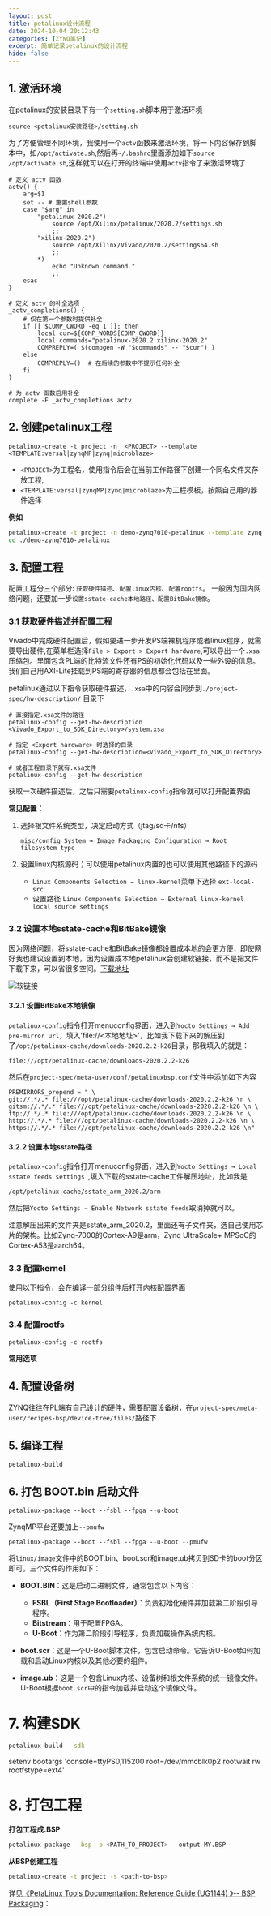 ```yaml
---
layout: post
title: petalinux设计流程
date: 2024-10-04 20:12:43
categories: [ZYNQ笔记]
excerpt: 简单记录petalinux的设计流程
hide: false
---
```



## 1. 激活环境

在petalinux的安装目录下有一个`setting.sh`脚本用于激活环境
```shell
source <petalinux安装路径>/setting.sh
```

为了方便管理不同环境，我使用一个`actv`函数来激活环境，将一下内容保存到脚本中，如`/opt/activate.sh`,然后再`~/.bashrc`里面添加如下`source /opt/activate.sh`,这样就可以在打开的终端中使用`actv`指令了来激活环境了

```shell
# 定义 actv 函数
actv() {
    arg=$1
    set -- # 重置shell参数
    case "$arg" in
        "petalinux-2020.2")
            source /opt/Xilinx/petalinux/2020.2/settings.sh
            ;;
        "xilinx-2020.2")
            source /opt/Xilinx/Vivado/2020.2/settings64.sh 
            ;;
        *)
            echo "Unknown command."
            ;;
    esac
}

# 定义 actv 的补全选项
_actv_completions() {
    # 仅在第一个参数时提供补全
    if [[ $COMP_CWORD -eq 1 ]]; then
        local cur=${COMP_WORDS[COMP_CWORD]}
        local commands="petalinux-2020.2 xilinx-2020.2"
        COMPREPLY=( $(compgen -W "$commands" -- "$cur") )
    else
        COMPREPLY=()  # 在后续的参数中不提示任何补全
    fi
}

# 为 actv 函数启用补全
complete -F _actv_completions actv
```


## 2. 创建petalinux工程

```shell
petalinux-create -t project -n  <PROJECT> --template  <TEMPLATE:versal|zynqMP|zynq|microblaze>                 
```

- `<PROJECT>`为工程名，使用指令后会在当前工作路径下创建一个同名文件夹存放工程,
- `<TEMPLATE:versal|zynqMP|zynq|microblaze>`为工程模板，按照自己用的器件选择

**例如**
```sh
petalinux-create -t project -n demo-zynq7010-petalinux --template zynq
cd ./demo-zynq7010-petalinux
```

## 3. 配置工程

配置工程分三个部分: `获取硬件描述`、`配置linux内核`、`配置rootfs`。 一般因为国内网络问题，还要加一步`设置sstate-cache本地路径、配置BitBake镜像`。

### 3.1 获取硬件描述并配置工程

Vivado中完成硬件配置后，假如要进一步开发PS端裸机程序或者linux程序，就需要导出硬件,在菜单栏选择`File > Export > Export hardware`,可以导出一个`.xsa`压缩包。里面包含PL端的比特流文件还有PS的初始化代码以及一些外设的信息。我们自己用AXI-Lite挂载到PS端的寄存器的信息都会包括在里面。

petalinux通过以下指令获取硬件描述，`.xsa`中的内容会同步到`./project-spec/hw-description/` 目录下

```shell
# 直接指定.xsa文件的路径
petalinux-config --get-hw-description <Vivado_Export_to_SDK_Directory>/system.xsa

# 指定 <Export hardware> 时选择的目录
petalinux-config --get-hw-description=<Vivado_Export_to_SDK_Directory>

# 或者工程目录下就有.xsa文件
petalinux-config --get-hw-description 
```

获取一次硬件描述后，之后只需要`petalinux-config`指令就可以打开配置界面

**常见配置：**
1. 选择根文件系统类型，决定启动方式（jtag/sd卡/nfs）
    
    `misc/config System → Image Packaging Configuration → Root filesystem type`

2. 设置linux内核源码；可以使用petalinux内置的也可以使用其他路径下的源码

    - `Linux Components Selection → linux-kernel`菜单下选择 `ext-local-src`
    - 设置路径 `Linux Components Selection → External linux-kernel local source settings`




### 3.2 设置本地sstate-cache和BitBake镜像

因为网络问题，将sstate-cache和BitBake镜像都设置成本地的会更方便，即使网好我也建议设置到本地，因为设置成本地petalinux会创建软链接，而不是把文件下载下来，可以省很多空间。[下载地址](https://china.xilinx.com/support/download/index.html/content/xilinx/zh/downloadNav/embedded-design-tools/archive.html)

![软链接](../assets/zynq/petalinux设计流程/ls-l.png)


#### 3.2.1 设置BitBake本地镜像

`petalinux-config`指令打开menuconfig界面，进入到`Yocto Settings → Add pre-mirror url`，填入'file://<本地地址>'，比如我下载下来的解压到了`/opt/petalinux-cache/downloads-2020.2.2-k26`目录，那我填入的就是：
```shell
file:///opt/petalinux-cache/downloads-2020.2.2-k26
```

然后在`project-spec/meta-user/conf/petalinuxbsp.conf`文件中添加如下内容
```
PREMIRRORS_prepend = " \
git://.*/.* file:///opt/petalinux-cache/downloads-2020.2.2-k26 \n \
gitsm://.*/.* file:///opt/petalinux-cache/downloads-2020.2.2-k26 \n \
ftp://.*/.* file:///opt/petalinux-cache/downloads-2020.2.2-k26 \n \
http://.*/.* file:///opt/petalinux-cache/downloads-2020.2.2-k26 \n \
https://.*/.* file:///opt/petalinux-cache/downloads-2020.2.2-k26 \n"
```

#### 3.2.2 设置本地sstate路径
`petalinux-config`指令打开menuconfig界面，进入到`Yocto Settings → Local sstate feeds settings `,填入下载的sstate-cache工件解压地址，比如我是
```
/opt/petalinux-cache/sstate_arm_2020.2/arm
```

然后把`Yocto Settings → Enable Network sstate feeds`取消掉就可以。

注意解压出来的文件夹是sstate_arm_2020.2，里面还有子文件夹，选自己使用芯片的架构。比如Zynq-7000的Cortex-A9是arm，Zynq UltraScale+ MPSoC的Cortex-A53是aarch64。

### 3.3 配置kernel



使用以下指令，会在编译一部分组件后打开内核配置界面
```shell
petalinux-config -c kernel
```

### 3.4 配置rootfs


```shell
petalinux-config -c rootfs
```

**常用选项**



## 4. 配置设备树

ZYNQ往往在PL端有自己设计的硬件，需要配置设备树，在`project-spec/meta-user/recipes-bsp/device-tree/files/`路径下

## 5. 编译工程

```
petalinux-build
```


## 6. 打包 BOOT.bin 启动文件
```shell
petalinux-package --boot --fsbl --fpga --u-boot 
```

ZynqMP平台还要加上`--pmufw`
```
petalinux-package --boot --fsbl --fpga --u-boot --pmufw
```

将`linux/image`文件中的BOOT.bin、boot.scr和image.ub拷贝到SD卡的boot分区即可。三个文件的作用如下：

- **BOOT.BIN**：这是启动二进制文件，通常包含以下内容：
   - **FSBL（First Stage Bootloader）**：负责初始化硬件并加载第二阶段引导程序。
   - **Bitstream**：用于配置FPGA。
   - **U-Boot**：作为第二阶段引导程序，负责加载操作系统内核。

- **boot.scr**：这是一个U-Boot脚本文件，包含启动命令。它告诉U-Boot如何加载和启动Linux内核以及其他必要的组件。

- **image.ub**：这是一个包含Linux内核、设备树和根文件系统的统一镜像文件。U-Boot根据`boot.scr`中的指令加载并启动这个镜像文件。

# 7. 构建SDK

```sh
petalinux-build --sdk
```

setenv bootargs 'console=ttyPS0,115200 root=/dev/mmcblk0p2 rootwait rw rootfstype=ext4'

# 8. 打包工程

**打包工程成.BSP**
```sh
petalinux-package --bsp -p <PATH_TO_PROJECT> --output MY.BSP
```

**从BSP创建工程**
```sh
petalinux-create -t project -s <path-to-bsp>
```

详见[《PetaLinux Tools Documentation: Reference Guide (UG1144)
》-- BSP Packaging](https://docs.amd.com/r/2020.2-English/ug1144-petalinux-tools-reference-guide/Steps-for-BSP-Packaging)：
